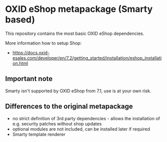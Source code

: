 OXID eShop metapackage (Smarty based)
=====================================

This repository contains the most basic OXID eShop dependencies.

More information how to setup Shop:

  - https://docs.oxid-esales.com/developer/en/7.2/getting_started/installation/eshop_installation.html

## Important note

Smarty isn't supported by OXID eShop from 7.1, use is at your own risk.

## Differences to the original metapackage

- no strict definition of 3rd party dependencies - allows the installation of e.g. security patches without shop updates
- optional modules are not included, can be installed later if required
- Smarty template renderer